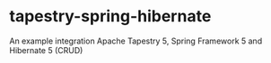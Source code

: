 # tapestry-spring-hibernate
An example integration Apache Tapestry 5, Spring Framework 5 and Hibernate 5 (CRUD)
